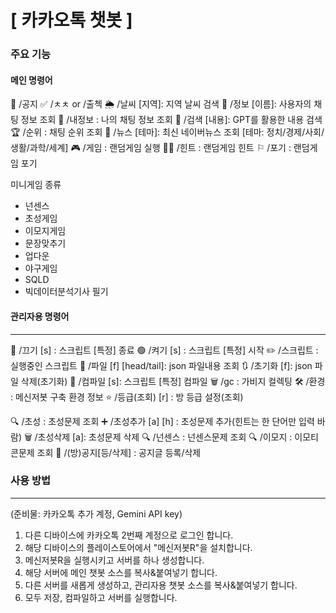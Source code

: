 # [ 카카오톡 챗봇 ]

### 주요 기능
#### 메인 명령어
 📢 /공지
 ✅ /ㅊㅊ or /출첵
 🌦 /날씨 [지역]: 지역 날씨 검색
 👥 /정보 [이름]: 사용자의 채팅 정보 조회
 👤 /내정보     : 나의 채팅 정보 조회
 🤖 /검색 [내용]: GPT를 활용한 내용 검색
 🏆 /순위    : 채팅 순위 조회
 📰 /뉴스 [테마]: 최신 네이버뉴스 조회
   [테마: 정치/경제/사회/생활/과학/세계]
 🎮︎ /게임    : 랜덤게임 실행
 🤷🏻 /힌트    : 랜덤게임 힌트
 ⚐ /포기    : 랜덤게임 포기

미니게임 종류
 * 넌센스
 * 초성게임
 * 이모지게임
 * 문장맞추기
 * 업다운
 * 야구게임
 * SQLD
 * 빅데이터분석기사 필기

#### 관리자용 명령어
---
 🔴 /끄기 [s] : 스크립트 [특정] 종료
 🟢 /켜기 [s] : 스크립트 [특정] 시작
 ✏️ /스크립트    : 실행중인 스크립트
 📂 /파일  [f] [head/tail]: json 파일내용 조회
 🔃 /초기화 [f]: json 파일 삭제(초기화)
 💭 /컴파일 [s]: 스크립트 [특정] 컴파일
 🗑 /gc        : 가비지 컬렉팅
 🛠️ /환경       : 메신저봇 구축 환경 정보
 ⭐️ /등급(조회) [r] : 방 등급 설정(조회)
 
 🔍 /초성 : 초성문제 조회
 ➕ /초성추가 [a] [h] : 초성문제 추가(힌트는 한 단어만 입력 바람)
 🗑️ /초성삭제 [a]: 초성문제 삭제
 🔍 /넌센스 : 넌센스문제 조회
 🔍 /이모지 : 이모티콘문제 조회
 📢 /(방)공지[등/삭제] : 공지글 등록/삭제


### 사용 방법
---
(준비물: 카카오톡 추가 계정, Gemini API key)
1. 다른 디바이스에 카카오톡 2번째 계정으로 로그인 합니다.
2. 해당 디바이스의 플레이스토어에서 "메신저봇R"을 설치합니다.
3. 메신저봇R을 실행시키고 서버를 하나 생성합니다.
4. 해당 서버에 메인 챗봇 소스를 복사&붙여넣기 합니다.
5. 다른 서버를 새롭게 생성하고, 관리자용 챗봇 소스를 복사&붙여넣기 합니다.
6. 모두 저장, 컴파일하고 서버를 실행합니다.
